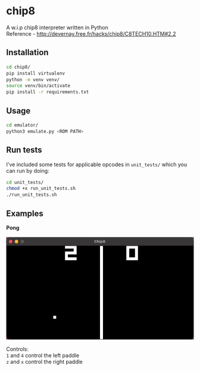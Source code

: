 # chip8
A w.i.p chip8 interpreter written in Python <br />
Reference - http://devernay.free.fr/hacks/chip8/C8TECH10.HTM#2.2

## Installation
```bash
cd chip8/
pip install virtualenv
python -m venv venv/
source venv/bin/activate
pip install -r requirements.txt
```

## Usage
```bash
cd emulator/
python3 emulate.py <ROM PATH>
```

## Run tests
I've included some tests for applicable opcodes in `unit_tests/` which you can run
by doing:
```bash
cd unit_tests/
chmod +x run_unit_tests.sh
./run_unit_tests.sh
```

## Examples
**Pong**<br /><br>
![pong](examples/pong_demonstration.gif)

Controls:<br />
`1` and `4` control the left paddle<br />
`z` and `x` control the right paddle
